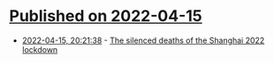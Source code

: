 # [Published on 2022-04-15](index.md)

* [2022-04-15, 20:21:38](https://news.ycombinator.com/item?id=31045335) - [The silenced deaths of the Shanghai 2022 lockdown](https://storiesfromthestateofexception.wordpress.com/2022/04/14/the-silenced-deaths-of-the-shanghai-2022-lockdown/)
